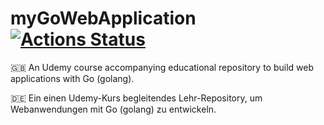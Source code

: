 # myGoWebApplication  [![Actions Status](https://github.com/jagottsicher/myGoWebApplication/workflows/Go/badge.svg)](https://github.com/jagottsicher/myGoWebApplication/actions)

🇬🇧 An Udemy course accompanying educational repository to build web applications with Go (golang).

🇩🇪 Ein einen Udemy-Kurs begleitendes Lehr-Repository, um Webanwendungen mit Go (golang) zu entwickeln.
